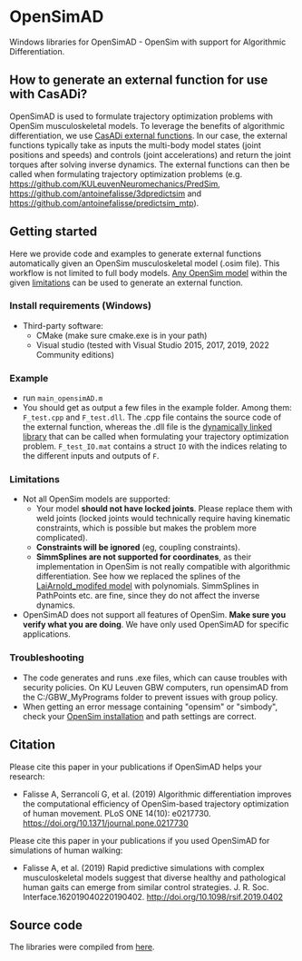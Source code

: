 # OpenSimAD
Windows libraries for OpenSimAD - OpenSim with support for Algorithmic Differentiation.

## How to generate an external function for use with CasADi?
OpenSimAD is used to formulate trajectory optimization problems with OpenSim musculoskeletal models. To leverage the benefits of algorithmic differentiation, we use [CasADi external functions](https://web.casadi.org/docs/#casadi-s-external-function). In our case, the external functions typically take as inputs the multi-body model states (joint positions and speeds) and controls (joint accelerations) and return the joint torques after solving inverse dynamics. The external functions can then be called when formulating trajectory optimization problems (e.g. https://github.com/KULeuvenNeuromechanics/PredSim, https://github.com/antoinefalisse/3dpredictsim and https://github.com/antoinefalisse/predictsim_mtp).


## Getting started
Here we provide code and examples to generate external functions automatically given an OpenSim musculoskeletal model (.osim file).
This workflow is not limited to full body models. [Any OpenSim model](https://user-images.githubusercontent.com/71920801/143950905-9ef6263e-c763-409a-bf7e-905efd8d28b8.png) within the given [limitations](#Limitations) can be used to generate an external function.

### Install requirements (Windows)
  - Third-party software:
    - CMake (make sure cmake.exe is in your path)
    - Visual studio (tested with Visual Studio 2015, 2017, 2019, 2022 Community editions)

### Example
  - run `main_opensimAD.m`
  - You should get as output a few files in the example folder. Among them: `F_test.cpp` and `F_test.dll`. The .cpp file contains the source code of the external function, whereas the .dll file is the [dynamically linked library](https://web.casadi.org/docs/#casadi-s-external-function) that can be called when formulating your trajectory optimization problem. `F_test_IO.mat` contains a struct `IO` with the indices relating to the different inputs and outputs of `F`.

### Limitations
  - Not all OpenSim models are supported:
    - Your model **should not have locked joints**. Please replace them with weld joints (locked joints would technically require having kinematic constraints, which is possible but makes the problem more complicated).
    - **Constraints will be ignored** (eg, coupling constraints).
    - **SimmSplines are not supported for coordinates**, as their implementation in OpenSim is not really compatible with algorithmic differentiation. See how we replaced the splines of the [LaiArnold_modifed model](https://simtk.org/projects/model-high-flex) with polynomials. SimmSplines in PathPoints etc. are fine, since they do not affect the inverse dynamics.
  - OpenSimAD does not support all features of OpenSim. **Make sure you verify what you are doing**. We have only used OpenSimAD for specific applications.

### Troubleshooting
- The code generates and runs .exe files, which can cause troubles with security policies. On KU Leuven GBW computers, run opensimAD from the C:/GBW_MyPrograms folder to prevent issues with group policy.
- When getting an error message containing "opensim" or "simbody", check your [OpenSim installation](https://simtk-confluence.stanford.edu:8443/display/OpenSim/Scripting+with+Matlab) and path settings are correct.

## Citation
Please cite this paper in your publications if OpenSimAD helps your research:
  - Falisse A, Serrancolí G, et al. (2019) Algorithmic differentiation improves the computational efficiency of OpenSim-based trajectory optimization of human movement. PLoS ONE 14(10): e0217730. https://doi.org/10.1371/journal.pone.0217730

Please cite this paper in your publications if you used OpenSimAD for simulations of human walking:
  - Falisse A, et al. (2019) Rapid predictive simulations with complex musculoskeletal models suggest that diverse healthy and pathological human gaits can emerge from similar control strategies. J. R. Soc. Interface.162019040220190402. http://doi.org/10.1098/rsif.2019.0402

## Source code
The libraries were compiled from [here](https://github.com/antoinefalisse/opensim-core/tree/AD-recorder-work-py-install).
